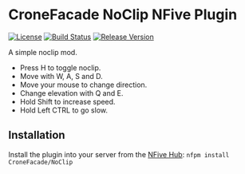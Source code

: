 # CroneFacade NoClip NFive Plugin
[![License](https://img.shields.io/github/license/CroneFacade/NoClip.svg)](LICENSE)
[![Build Status](https://img.shields.io/appveyor/ci/CroneFacade/NoClip/master.svg)](https://ci.appveyor.com/project/CroneFacade/NoClip)
[![Release Version](https://img.shields.io/github/release/CroneFacade/NoClip/all.svg)](https://github.com/CroneFacade/NoClip/releases)

A simple noclip mod.

* Press H to toggle noclip.
* Move with W, A, S and D.
* Move your mouse to change direction.
* Change elevation with Q and E.
* Hold Shift to increase speed.
* Hold Left CTRL to go slow.

## Installation
Install the plugin into your server from the [NFive Hub](https://hub.nfive.io/CroneFacade/NoClip): `nfpm install CroneFacade/NoClip`
